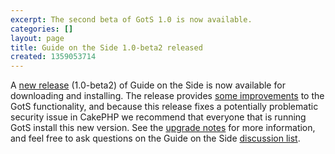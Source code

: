 ```yaml
---
excerpt: The second beta of GotS 1.0 is now available.
categories: []
layout: page
title: Guide on the Side 1.0-beta2 released
created: 1359053714
---
```

<p>A <a href="/gots/node/5">new release</a> (1.0-beta2) of Guide on the Side&nbsp;is now available for downloading and installing. The release provides <a href="https://github.com/ualibraries/Guide-on-the-Side/blob/1.0-beta2/RELEASE.md">some improvements</a> to the GotS functionality, and because this release fixes a potentially problematic security issue in CakePHP we recommend that everyone that is running GotS install this new version. See the <a href="https://github.com/ualibraries/Guide-on-the-Side/blob/1.0-beta2/UPGRADE.md">upgrade notes</a> for more information, and feel free to ask questions on the Guide on the Side <a href="/gots/node/6">discussion list</a>.</p>
